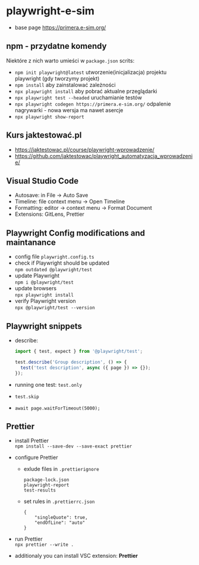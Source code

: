 # playwright-e-sim

- base page https://primera.e-sim.org/

## npm - przydatne komendy

Niektóre z nich warto umieści w `package.json` scrits:

- `npm init playwright@latest` utworzenie(inicjalizacja) projektu playwright (gdy tworzymy projekt)
- `npm install` aby zainstalować zależności
- `npx playwright install` aby pobrać aktualne przeglądarki
- `npx playwright test --headed` uruchamianie testów
- `npx playwright codegen https://primera.e-sim.org/` odpalenie nagrywarki - nowa wersja ma nawet asercje
- `npx playwright show-report`

## Kurs jaktestować.pl

- https://jaktestowac.pl/course/playwright-wprowadzenie/
- https://github.com/jaktestowac/playwright_automatyzacja_wprowadzenie/

## Visual Studio Code

- Autosave: in File -> Auto Save
- Timeline: file context menu -> Open Timeline
- Formatting: editor -> context menu -> Format Document
- Extensions: GitLens, Prettier

## Playwright Config modifications and maintanance

- config file `playwright.config.ts`
- check if Playwright should be updated  
  `npm outdated @playwright/test`
- update Playwright  
  `npm i @playwright/test`
- update browsers  
  `npx playwright install`
- verify Playwright version  
  `npx @playwright/test --version`

## Playwright snippets

- describe:

  ```javascript
  import { test, expect } from '@playwright/test';

  test.describe('Group description', () => {
    test('test description', async ({ page }) => {});
  });
  ```

- running one test: `test.only`
- `test.skip`
- `await page.waitForTimeout(5000);`

## Prettier

- install Prettier  
  `npm install --save-dev --save-exact prettier`
- configure Prettier

  - exlude files in `.prettierignore`

    ```
    package-lock.json
    playwright-report
    test-results

    ```

  - set rules in `.prettierrc.json`
    ```
    {
        "singleQuote": true,
        "endOfLine": "auto"
    }
    ```

- run Prettier  
  `npx prettier --write .`
- additionaly you can install VSC extension: **Prettier**
